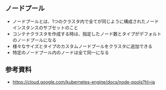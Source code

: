 ## ノードプール
- ノードプールとは、1つのクラスタ内で全てが同じように構成されたノードインスタンスのサブセットのこと
- コンテナクラスタを作成する時は、指定したノード数とタイプがデフォルトのノードプールになる
- 様々なサイズとタイプのカスタムノードプールをクラスタに追加できる
- 特定のノードプール内のノードは全て同一になる

## 参考資料
- https://cloud.google.com/kubernetes-engine/docs/node-pools?hl=ja
